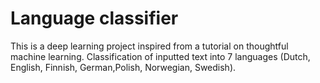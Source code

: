 # Language classifier
This is a deep learning project inspired from a tutorial on thoughtful machine learning.
Classification of inputted text into 7 languages (Dutch, English, Finnish, German,Polish, Norwegian, Swedish).
